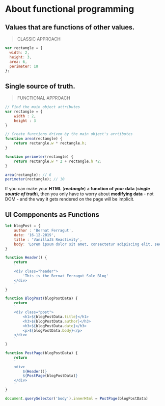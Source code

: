 # About functional programming

## Values that are functions of other values.

> CLASSIC APPROACH
```javascript
var rectangle = {
  width: 2,
  height: 3,
  area: 6,
  perimeter: 10
};
```

## Single source of truth.

> FUNCTIONAL APPROACH 
```javascript
// Find the main object attributes
var rectangle = {
    width : 2,
    height : 3
}

// Create functions driven by the main object's arrtibutes
function area(rectangle) {
    return rectangle.w * rectangle.h;
}

function perimeter(rectangle) {
    return rectangle.w * 2 + rectangle.h *2;
}

area(rectangle); // 6
perimeter(rectangle); // 10
```

 If you can make your **HTML** (***rectangle***) a **function of your data** (***single sourde of truth***), then you only have to worry about **modifying data** - not DOM - and the way it gets rendered on the page will be implicit.


## UI Compponents as Functions

```javascript
let blogPost = {
    author : 'Bernat Ferragut',
    date: '16-12-2019',
    title : 'VanillaJS Reactivity',
    body: 'Lorem ipsum dolor sit amet, consectetur adipiscing elit, sed do eiusmod tempor incididunt ut labore et dolore magna aliqua.'
}

function Header() {
    return
    `
    <div class="header">
        'This is the Bernat Ferragut Sole Blog'
    </div>
    `
}

function BlogPost(blogPostData) {
    return 
    `
    <div class="post">
        <h1>${blogPostData.title}</h1>
        <h3>${blogPostData.author}</h3>
        <h3>${blogPostData.date}</h3>
        <p>${blogPostData.body}</p>
    </div>
    `
}

function PostPage(blogPostData) {
    return 
    `
    <div>
        ${Header()}
        ${PostPage(blogPostData)}
    </div>
    `
}

document.querySelector('body').innerHtml = PostPage(blogPostData)
```




